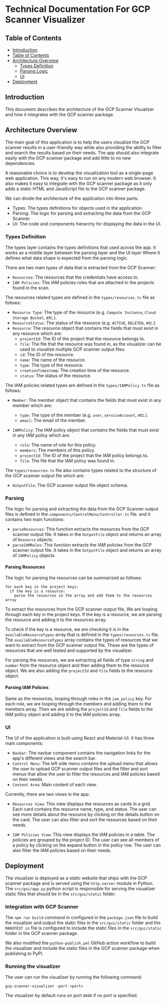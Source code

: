# Technical Documentation For GCP Scanner Visualizer

## Table of Contents

- [Introduction](#introduction)
- [Table of Contents](#table-of-contents)
- [Architecture Overview](#architecture-overview)
  - [Types Definition](#types-definition)
  - [Parsing Logic](#parsing)
  - [UI](#ui)
- [Deployment](#deployment)

## Introduction

This document describes the architecture of the GCP Scanner Visualizer and how it integrates with the GCP scanner package.

## Architecture Overview

The main goal of this application is to help the users visualize the GCP scanner results in a user-friendly way while also providing the ability to filter and search the results based on their needs. The app should also integrate easily with the GCP scanner package and add little to no new dependencies.

A reasonable choice is to develop the visualization tool as a single-page web application. This way, it's easy to run on any modern web browser. It also makes it easy to integrate with the GCP scanner package as it only adds a static HTML and JavaScript file to the GCP scanner package.

We can divide the architecture of the application into three parts:

- Types: The types definitions for objects used in the application.
- Parsing: The logic for parsing and extracting the data from the GCP Scanner.
- UI: The code and components hierarchy for displaying the data in the UI.

### Types Definition

The types layer contains the types definitions that used across the app. It works as a middle layer between the parsing layer and the UI layer Where it defines what data shape is expected from the parsing logic.

There are two main types of data that is extracted from the GCP Scanner:

- `Resources`: The resources that the credentials have access to.
- `IAM Policies`: The IAM policies roles that are attached to the projects found in the scan.

The resources related types are defined in the `types/resources.ts` file as follows:

- `Resource Type`: The type of the resource (e.g. `Compute Instance`, `Cloud Storage Bucket`, etc.).
- `ResourceStatus`: The status of the resource (e.g. `ACTIVE`, `DELETED`, etc.).
- `Resource`: The resource object that contains the fields that must exist in any resource which are:
  - `projectId`: The ID of the project that the resource belongs to.
  - `file`: The file that the resource was found in, as the visualizer can be used to visualize multiple GCP scanner output files.
  - `id`: The ID of the resource.
  - `name`: The name of the resource.
  - `type`: The type of the resource.
  - `creationTimestamp`: The creation time of the resource.
  - `status`: The status of the resource.

The IAM policies related types are defined in the `types/IAMPolicy.ts` file as follows:

- `Member`: The member object that contains the fields that must exist in any member which are:

  - `type`: The type of the member (e.g. `user`, `serviceAccount`, etc.).
  - `email`: The email of the member.

- `IAMPolicy`: The IAM policy object that contains the fields that must exist in any IAM policy which are:
  - `role`: The name of role for this policy.
  - `members`: The members of this policy.
  - `projectId`: The ID of the project that the IAM policy belongs to.
  - `file`: The file that the IAM policy was found in.

The `types/resources.ts` file also contains types related to the structure of the GCP scanner output file which are:

- `OutputFile`: The GCP scanner output file object schema.

### Parsing

The logic for parsing and extracting the data from the GCP Scanner output files is defined in the `components/ControlMenu/Controller.ts` file. and it contains two main functions:

- `parseResources`: This function extracts the resources from the GCP scanner output file. It takes in the `OutputFile` object and returns an array of `Resource` objects.
- `parseIAMRoles`: This function extracts the IAM policies from the GCP scanner output file. It takes in the `OutputFile` object and returns an array of `IAMPolicy` objects.

#### Parsing Resources

The logic for parsing the resources can be summarized as follows:

```
for each key in the project keys:
  if the key is a resource:
    parse the resources in the array and add them to the resources array
```

To extract the resources from the GCP scanner output file, We are looping through each key in the project keys. If the key is a resource, we are parsing the resource and adding it to the resources array.

To check if the key is a resource, we are checking it is in the `availableResourceTypes` array that is defined in the `types/resources.ts` file. The `availableResourceTypes` array contains the types of resources that we want to extract from the GCP scanner output file. These are the types of resources that are well tested and supported by the visualizer.

For parsing the resources, we are extracting all fields of type `string` and `number` from the resource object and then adding them to the resource object. We are also adding the `projectId` and `file` fields to the resource object.

#### Parsing IAM Policies

Same as the resources, looping through roles in the `iam_policy` key. For each role, we are looping through the members and adding them to the members array. Then we are adding the `projectId` and `file` fields to the IAM policy object and adding it to the IAM policies array.

### UI

The UI of the application is built using React and Material-UI. It has three main components:

- `Navbar`: The navbar component contains the navigation links for the app's different views and the search bar.
- `Control Menu`: The left side menu contains the upload menu that allows the user to upload GCP scanner output files and the filter and sort menus that allow the user to filter the resources and IAM policies based on their needs.
- `Content Area`: Main content of each view.

Currently, there are two views in the app:

- `Resources View`: This view displays the resources as cards in a grid. Each card contains the resource name, type, and status. The user can see more details about the resource by clicking on the details button on the card. The user can also filter and sort the resources based on their needs.

- `IAM Policies View`: This view displays the IAM policies in a table. The policies are grouped by the project ID. The user can see all members of a policy by clicking on the expand button in the policy row. The user can also filter the IAM policies based on their needs.

## Deployment

The visualizer is deployed as a static website that ships with the GCP scanner package and is served using the `http.server` module in Python. The `src/gui/app.py` python script is responsible for serving the visualizer static files that should be in the `src/gui/static` folder.

### Integration with GCP Scanner

The `npm run build` command in configured in the `package.json` file to build the visualizer and output the static files in the `src/gui/static` folder and the `MANIFEST.in` file is configured to include the static files in the `src/gui/static` folder in the GCP scanner package.

We also modified the `python-publish.yml` GitHub action workflow to build the visualizer and include the static files in the GCP scanner package when publishing to PyPI.

### Running the visualizer

The user can run the visualizer by running the following command:

```
gcp-scanner-visualizer -port <port>
```

The visualizer by default runs on port `8080` if no port is specified.
